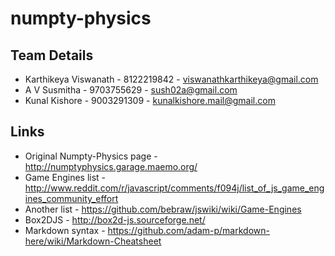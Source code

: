 numpty-physics
==============

## Team Details

* Karthikeya Viswanath - 8122219842 - viswanathkarthikeya@gmail.com
* A V Susmitha         - 9703755629 - sush02a@gmail.com
* Kunal Kishore		   - 9003291309 - kunalkishore.mail@gmail.com



## Links
* Original Numpty-Physics page - http://numptyphysics.garage.maemo.org/
* Game Engines list - http://www.reddit.com/r/javascript/comments/f094j/list_of_js_game_engines_community_effort
* Another list - https://github.com/bebraw/jswiki/wiki/Game-Engines
* Box2DJS - http://box2d-js.sourceforge.net/
* Markdown syntax - https://github.com/adam-p/markdown-here/wiki/Markdown-Cheatsheet
